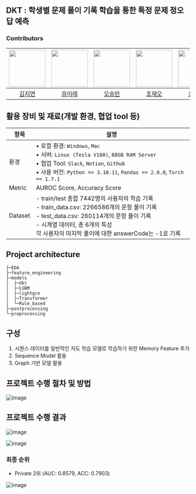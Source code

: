 ## DKT : 학생별 문제 풀이 기록 학습을 통한 특정 문제 정오답 예측

### Contributors
| [<img src="https://github.com/ji-yunkim.png" width="100px">](https://github.com/ji-yunkim) | [<img src="https://github.com/YirehEum.png" width="100px">](https://github.com/YirehEum) | [<img src="https://github.com/osmin625.png" width="100px">](https://github.com/osmin625) | [<img src="https://github.com/Grievle.png" width="100px">](https://github.com/Grievle) | [<img src="https://github.com/HannahYun.png" width="100px">](https://github.com/HannahYun) |
| :--------------------------------------------------------------------------------------: | :----------------------------------------------------------------------------------------------: | :--------------------------------------------------------------------------------------: | :--------------------------------------------------------------------------------------: | :--------------------------------------------------------------------------------------:
|                          [김지연](https://github.com/ji-yunkim)                           |                            [음이레](https://github.com/YirehEum)                             |                        [오승민](https://github.com/osmin625)                           |                          [조재오](https://github.com/Grievle)                           |                            [윤한나](https://github.com/HannahYun)  

## 활용 장비 및 재료(개발 환경, 협업 tool 등)
| 항목 | 설명 |
| --- | --- |
| 환경 | • 로컬 환경: `Windows`, `Mac`<br> • 서버: `Linux (Tesla V100)`, `88GB RAM Server`<br>• 협업 Tool: `Slack`, `Notion`, `Github`<br>• 사용 버전: `Python == 3.10.11`, `Pandas == 2.0.0`, `Torch == 1.7.1`|
| Metric | AUROC Score, Accuracy Score |
| Dataset | - train/test 총합 7442명의 사용자의 학습 기록<br>- train_data.csv: 2266586개의 문항 풀이 기록<br>- test_data.csv: 260114개의 문항 풀이 기록<br>- 시계열 데이터, 총 6개의 특성<br>각 사용자의 마지막 풀이에 대한 answerCode는 -1로 기록|

## Project architecture

```
├─EDA
├─feature_engineering
├─models
│  ├─dkt
│  ├─LGBM
│  ├─lightgcn
│  ├─Transformer
│  └─Rule_based
├─postprocessing
└─preprocessing
```

## 구성

1. 시퀀스 데이터를 일반적인 지도 학습 모델로 학습하기 위한 Memory Feature 추가
2. Sequence Model 활용
3. Graph 기반 모델 활용

## 프로젝트 수행 절차 및 방법
![image](https://github.com/boostcampaitech5/level2_dkt-recsys-07/assets/46878927/d8eafa74-aee9-4c2c-8313-d650ab22fe27)

## 프로젝트 수행 결과
![image](https://github.com/boostcampaitech5/level2_dkt-recsys-07/assets/46878927/8d473d61-540d-4192-bbcb-a246df6a430a)

![image](https://github.com/boostcampaitech5/level2_dkt-recsys-07/assets/46878927/b07f9ead-f12f-469a-81e9-90ef70e40d44)

### 최종 순위
- Private 2위 (AUC: 0.8579, ACC: 0.7903)

![image](https://github.com/boostcampaitech5/level2_dkt-recsys-07/assets/46878927/3ae09afe-6480-4288-9d52-0ced0678248f)
